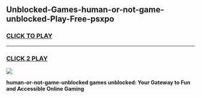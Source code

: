 
## Unblocked-Games-human-or-not-game-unblocked-Play-Free-psxpo
<h3>
<a href="https://premium76.site?title=human-or-not-game-unblocked&ref=10A">CLICK TO PLAY</a></h3>
<hr>

<h3>
<a href="https://premium76.site?title=human-or-not-game-unblocked&ref=10A">CLICK 2 PLAY</a>
  
</h3>

<a href="https://premium76.site?title=human-or-not-game-unblocked&ref=10A"><img src="https://clearcache.store/games.png"></a>


**human-or-not-game-unblocked games unblocked: Your Gateway to Fun and Accessible Online Gaming**
